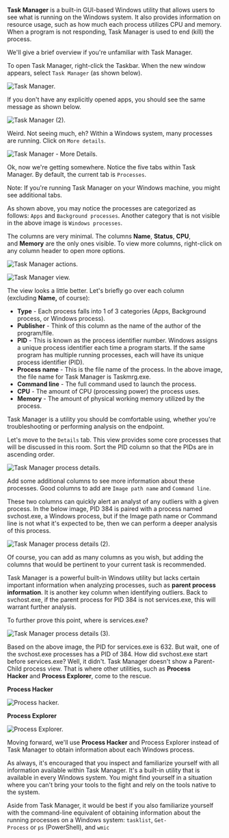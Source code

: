**Task Manager** is a built-in GUI-based Windows utility that allows users to see what is running on the Windows system. It also provides information on resource usage, such as how much each process utilizes CPU and memory. When a program is not responding, Task Manager is used to end (kill) the process. 

We'll give a brief overview if you're unfamiliar with Task Manager.

To open Task Manager, right-click the Taskbar. When the new window appears, select `Task Manager` (as shown below).

![Task Manager.](https://assets.tryhackme.com/additional/windows-processes/taskmanager.png)  

If you don't have any explicitly opened apps, you should see the same message as shown below.

![Task Manager (2).](https://assets.tryhackme.com/additional/windows-processes/taskmanager-2.png)  

Weird. Not seeing much, eh? Within a Windows system, many processes are running. Click on `More details`. 

![Task Manager - More Details.](https://assets.tryhackme.com/additional/windows-processes/taskmanager-3.png)  

Ok, now we're getting somewhere. Notice the five tabs within Task Manager. By default, the current tab is `Processes`. 

Note: If you're running Task Manager on your Windows machine, you might see additional tabs.   

As shown above, you may notice the processes are categorized as follows: `Apps` and `Background processes`. Another category that is not visible in the above image is `Windows processes`. 

The columns are very minimal. The columns **Name**, **Status**, **CPU**, and **Memory** are the only ones visible. To view more columns, right-click on any column header to open more options. 

![Task Manager actions.](https://assets.tryhackme.com/additional/windows-processes/taskmanager-4.png)  

![Task Manager view.](https://assets.tryhackme.com/additional/windows-processes/taskmanager-5.png)  

The view looks a little better. Let's briefly go over each column (excluding **Name,** of course): 

- **Type** - Each process falls into 1 of 3 categories (Apps, Background process, or Windows process).
- **Publisher** - Think of this column as the name of the author of the program/file.
- **PID** - This is known as the process identifier number. Windows assigns a unique process identifier each time a program starts. If the same program has multiple running processes, each will have its unique process identifier (PID).
- **Process name** - This is the file name of the process. In the above image, the file name for Task Manager is Taskmrg.exe. 
- **Command line** - The full command used to launch the process. 
- **CPU** - The amount of CPU (processing power) the process uses.
- **Memory** - The amount of physical working memory utilized by the process. 

Task Manager is a utility you should be comfortable using, whether you're troubleshooting or performing analysis on the endpoint. 

Let's move to the `Details` tab. This view provides some core processes that will be discussed in this room. Sort the PID column so that the PIDs are in ascending order.

![Task Manager process details.](https://assets.tryhackme.com/additional/windows-processes/taskmanager-6.png)  

Add some additional columns to see more information about these processes. Good columns to add are `Image path name` and `Command line`.

These two columns can quickly alert an analyst of any outliers with a given process. In the below image, PID 384 is paired with a process named svchost.exe, a Windows process, but if the Image path name or Command line is not what it's expected to be, then we can perform a deeper analysis of this process. 

![Task Manager process details (2).](https://assets.tryhackme.com/additional/windows-processes/taskmanager-7.png)  

Of course, you can add as many columns as you wish, but adding the columns that would be pertinent to your current task is recommended. 

Task Manager is a powerful built-in Windows utility but lacks certain important information when analyzing processes, such as **parent process information**. It is another key column when identifying outliers. Back to svchost.exe, if the parent process for PID 384 is not services.exe, this will warrant further analysis. 

To further prove this point, where is services.exe? 

![Task Manager process details (3).](https://assets.tryhackme.com/additional/windows-processes/taskmanager-8.png)  

Based on the above image, the PID for services.exe is 632. But wait, one of the svchost.exe processes has a PID of 384. How did svchost.exe start before services.exe? Well, it didn't. Task Manager doesn't show a Parent-Child process view. That is where other utilities, such as **Process Hacker** and **Process Explorer**, come to the rescue.

**Process Hacker**

![Process hacker.](https://assets.tryhackme.com/additional/windows-processes/processhacker.png)  

**Process Explorer**

![Process Explorer.](https://assets.tryhackme.com/additional/windows-processes/process-explorer.png)  

Moving forward, we'll use **Process Hacker** and Process Explorer instead of Task Manager to obtain information about each Windows process.   

As always, it's encouraged that you inspect and familiarize yourself with all information available within Task Manager. It's a built-in utility that is available in every Windows system. You might find yourself in a situation where you can't bring your tools to the fight and rely on the tools native to the system.

Aside from Task Manager, it would be best if you also familiarize yourself with the command-line equivalent of obtaining information about the running processes on a Windows system: `tasklist`, `Get-Process` or `ps` (PowerShell), and `wmic`